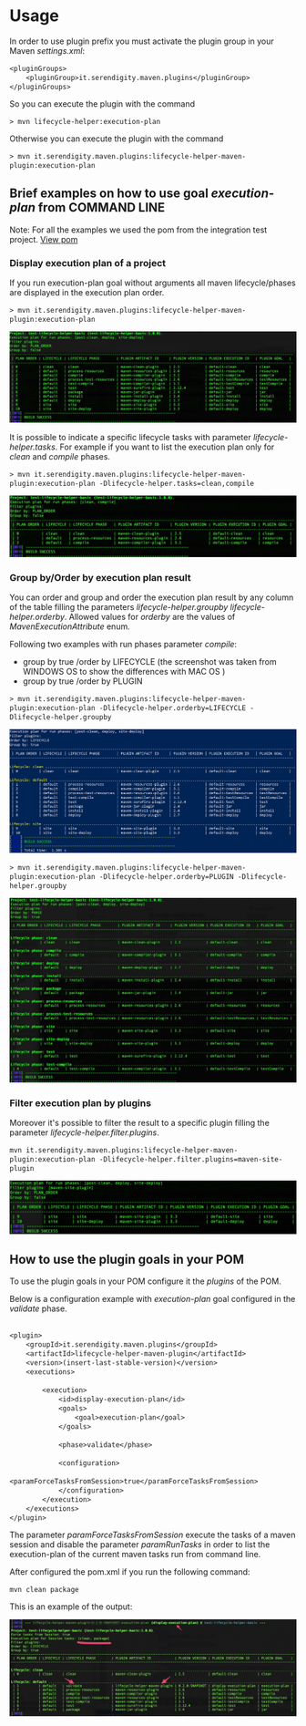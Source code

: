 # Usage

In order to use plugin prefix you must activate the plugin group in your Maven *settings.xml*:

```
<pluginGroups>
    <pluginGroup>it.serendigity.maven.plugins</pluginGroup>
</pluginGroups>
```

So you can execute the plugin with the command
```
> mvn lifecycle-helper:execution-plan
```

Otherwise you can execute the plugin with the command
```
> mvn it.serendigity.maven.plugins:lifecycle-helper-maven-plugin:execution-plan
```

## Brief examples on how to use goal *execution-plan* from COMMAND LINE
Note: For all the examples we used the pom from the integration test project.
[View pom](https://github.com/serendipity-projects/lifecycle-helper-maven-plugin/blob/master/src/it/execution-plan/pom.xml)

### Display execution plan of a project

If you run execution-plan goal without arguments all maven lifecycle/phases are displayed in the execution plan order.

```
> mvn it.serendigity.maven.plugins:lifecycle-helper-maven-plugin:execution-plan
```

![Example](images/example_execution_plan.jpg)


It is possible to indicate a specific lifecycle tasks with parameter *lifecycle-helper.tasks*.
For example if you want to list the execution plan only for *clean* and *compile* phases.

```
> mvn it.serendigity.maven.plugins:lifecycle-helper-maven-plugin:execution-plan -Dlifecycle-helper.tasks=clean,compile
```
![Example](images/example_execution_plan_phases.jpg)


### Group by/Order by execution plan result
You can order and group and order the execution plan result by any column of the table filling the parameters *lifecycle-helper.groupby* *lifecycle-helper.orderby*.
Allowed values for *orderby* are the values of *MavenExecutionAttribute* enum.

Following two examples with run phases parameter *compile*:

- group by true /order by LIFECYCLE (the screenshot was taken from WINDOWS OS to show the differences with MAC OS
)
- group by true /order by PLUGIN

```
> mvn it.serendigity.maven.plugins:lifecycle-helper-maven-plugin:execution-plan -Dlifecycle-helper.orderby=LIFECYCLE -Dlifecycle-helper.groupby
```

![Example](images/example_1.jpg)

```
> mvn it.serendigity.maven.plugins:lifecycle-helper-maven-plugin:execution-plan -Dlifecycle-helper.orderby=PLUGIN -Dlifecycle-helper.groupby

```

![Example](images/example_execution_plan_group_phase.jpg)

### Filter execution plan by plugins

Moreover it's possible to filter the result to a specific plugin filling the parameter *lifecycle-helper.filter.plugins*.

```
mvn it.serendigity.maven.plugins:lifecycle-helper-maven-plugin:execution-plan -Dlifecycle-helper.filter.plugins=maven-site-plugin
```

![Example](images/example_execution_plan_filter_plugin.jpg)

## How to use the plugin goals in your POM

To use the plugin goals in your POM configure it the *plugins* of the POM.

Below is a configuration example with *execution-plan* goal configured in the *validate* phase.

```

<plugin>
	<groupId>it.serendigity.maven.plugins</groupId>
	<artifactId>lifecycle-helper-maven-plugin</artifactId>
	<version>(insert-last-stable-version)</version>
	<executions>

		<execution>
			<id>display-execution-plan</id>
			<goals>
				<goal>execution-plan</goal>
			</goals>

			<phase>validate</phase>

			<configuration>
                  <paramForceTasksFromSession>true</paramForceTasksFromSession>
			</configuration>
		</execution>
	</executions>
</plugin>

```

The parameter *paramForceTasksFromSession* execute the tasks of a maven session and disable the parameter *paramRunTasks* in order to
list the execution-plan of the current maven tasks run from command line.

After configured the pom.xml if you run the following command:
```
mvn clean package
```

This is an example of the output:

![Example](images/example_execution_plan_from_session.jpg)